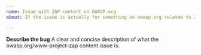 ```yaml
---
name: Issue with ZAP content on OWASP.org
about: If the issue is actually for something on owasp.org related to ZAP

---
```


**Describe the bug**
A clear and concise description of what the owasp.org/www-project-zap content issue is.
